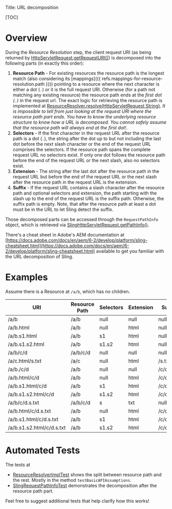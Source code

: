 Title: URL decomposition

[TOC]

# Overview #
During the *Resource Resolution* step, the client request URI (as being returned by [HttpServletRequest.getRequestURI()](http://docs.oracle.com/javaee/6/api/javax/servlet/http/HttpServletRequest.html#getRequestURI())) is decomposed into the following parts (in exactly this order):

1. **Resource Path** - For existing resources the resource path is the longest match (also considering its [mappings]({{ refs.mappings-for-resource-resolution.path }})) pointing to a resource where the next character is either a dot (`.`) or it is the full request URI.
Otherwise (for a path not matching any existing resource) the resource path ends at the *first dot (`.`)* in the request url. The exact logic for retrieving the resource path is implemented at [ResourceResolver.resolve(HttpServletRequest,String)](https://sling.apache.org/apidocs/sling7/org/apache/sling/api/resource/ResourceResolver.html#resolve-javax.servlet.http.HttpServletRequest-java.lang.String-). *It is impossible to tell from just looking at the request URI where the resource path part ends. You have to know the underlying resource structure to know how a URL is decomposed. You cannot safely assume that the resource path will always end at the first dot!*.
1. **Selectors** - If the first character in the request URL after the resource path is a dot  (`.`), the string after the dot up to but not including the last dot before the next slash character or the end of the request URL comprises the selectors. If the resource path spans the complete request URL no selectors exist. If only one dot follows the resource path before the end of the request URL or the next slash, also no selectors exist.
1. **Extension** - The string after the last dot after the resource path in the request URL but before the end of the request URL or the next slash after the resource path in the request URL is the extension. 
1. **Suffix** - If the request URL contains a slash character after the resource path and optional selectors and extension, the path starting with the slash up to the end of the request URL is the suffix path. Otherwise, the suffix path is empty. Note, that after the resource path at least a dot must be in the URL to let Sling detect the suffix.

Those decomposed parts can be accessed through the `RequestPathInfo` object, which is retrieved via [SlingHttpServletRequest.getPathInfo()](https://sling.apache.org/apidocs/sling7/org/apache/sling/api/SlingHttpServletRequest.html#getRequestPathInfo--).

There's a cheat sheet in Adobe's AEM documentation at [https://docs.adobe.com/docs/en/aem/6-2/develop/platform/sling-cheatsheet.html](https://docs.adobe.com/docs/en/aem/6-2/develop/platform/sling-cheatsheet.html) available to get you familiar with the URL decomposition of Sling.

# Examples #
Assume there is a Resource at `/a/b`, which has no children.

| URI | Resource Path | Selectors | Extension | Suffix | Resource Found |
|--|--|--|--|--|--|
| /a/b                      | /a/b | null  | null | null       | yes |
| /a/b.html                 | /a/b | null  | html | null       | yes |
| /a/b.s1.html              | /a/b | s1    | html | null       | yes |
| /a/b.s1.s2.html           | /a/b | s1.s2 | html | null       | yes |
| /a/b/c/d                  | /a/b/c/d | null  | null | null       | no! |
| /a/c.html/s.txt           | /a/c | null  | html | /s.txt     | no! |
| /a/b./c/d                  | /a/b | null  | null | /c/d       | yes |
| /a/b.html/c/d             | /a/b | null  | html | /c/d       | yes |
| /a/b.s1.html/c/d          | /a/b | s1    | html | /c/d       | yes |
| /a/b.s1.s2.html/c/d       | /a/b | s1.s2 | html | /c/d       | yes |
| /a/b/c/d.s.txt            | /a/b/c/d | s  | txt | null | no! |
| /a/b.html/c/d.s.txt       | /a/b | null  | html | /c/d.s.txt | yes |
| /a/b.s1.html/c/d.s.txt    | /a/b | s1    | html | /c/d.s.txt | yes |
| /a/b.s1.s2.html/c/d.s.txt | /a/b | s1.s2 | html | /c/d.s.txt | yes |


# Automated Tests #

The tests at

* [ResourceResolverImplTest](http://svn.apache.org/repos/asf/sling/trunk/bundles/resourceresolver/src/test/java/org/apache/sling/resourceresolver/impl/ResourceResolverImplTest.java) shows the split between resource path and the rest. Mostly in the method `testBasicAPIAssumptions`.
* [SlingRequestPathInfoTest](http://svn.apache.org/repos/asf/sling/trunk/bundles/engine/src/test/java/org/apache/sling/engine/impl/request/SlingRequestPathInfoTest.java) demonstrates the decomposition after the resource path part.

Feel free to suggest additional tests that help clarify how this works!
